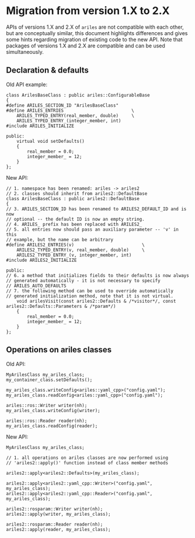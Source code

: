 Migration from version 1.X to 2.X
=================================

APIs of versions 1.X and 2.X of `ariles` are not compatible with each other,
but are conceptually similar, this document highlights differences and gives
some hints regarding migration of existing code to the new API. Note that
packages of versions 1.X and 2.X are compatible and can be used simultaneously.


Declaration & defaults
----------------------

Old API example:
```
class ArilesBaseClass : public ariles::ConfigurableBase
{
#define ARILES_SECTION_ID "ArilesBaseClass"
#define ARILES_ENTRIES                          \
    ARILES_TYPED_ENTRY(real_member, double)     \
    ARILES_TYPED_ENTRY_(integer_member, int)
#include ARILES_INITIALIZE

public:
    virtual void setDefaults()
    {
        real_member = 0.0;
        integer_member_ = 12;
    }
};
```

New API:
```
// 1. namespace has been renamed: ariles -> ariles2
// 2. classes should inherit from ariles2::DefaultBase
class ArilesBaseClass : public ariles2::DefaultBase
{
// 3. ARILES_SECTION_ID has been renamed to ARILES2_DEFAULT_ID and is now
// optional -- the default ID is now an empty string.
// 4. ARILES_ prefix has been replaced with ARILES2_
// 5. all entries now should pass an auxiliary parameter -- 'v' in this
// example, but the name can be arbitrary
#define ARILES2_ENTRIES(v)                          \
    ARILES2_TYPED_ENTRY(v, real_member, double)     \
    ARILES2_TYPED_ENTRY_(v, integer_member, int)
#include ARILES2_INITIALIZE

public:
// 6. a method that initializes fields to their defaults is now always
// generated automatically - it is not necessary to specify
// ARILES_AUTO_DEFAULTS
// 7. the following method can be used to override automatically
// generated initialization method, note that it is not virtual.
    void arilesVisit(const ariles2::Defaults & /*visitor*/, const ariles2::Defaults::Parameters & /*param*/)
    {
        real_member = 0.0;
        integer_member_ = 12;
    }
};
```


Operations on ariles classes
----------------------------

Old API:
```
MyArilesClass my_ariles_class;
my_container_class.setDefaults();

my_ariles_class.writeConfig<ariles::yaml_cpp>("config.yaml");
my_ariles_class.readConfig<ariles::yaml_cpp>("config.yaml");

ariles::ros::Writer writer(nh);
my_ariles_class.writeConfig(writer);

ariles::ros::Reader reader(nh);
my_ariles_class.readConfig(reader);
```

New API:
```
MyArilesClass my_ariles_class;

// 1. all operations on ariles classes are now performed using
// 'ariles2::apply()' function instead of class member methods

ariles2::apply<ariles2::Defaults>(my_ariles_class);

ariles2::apply<ariles2::yaml_cpp::Writer>("config.yaml", my_ariles_class);
ariles2::apply<ariles2::yaml_cpp::Reader>("config.yaml", my_ariles_class);

ariles2::rosparam::Writer writer(nh);
ariles2::apply(writer, my_ariles_class);

ariles2::rosparam::Reader reader(nh);
ariles2::apply(reader, my_ariles_class);
```
